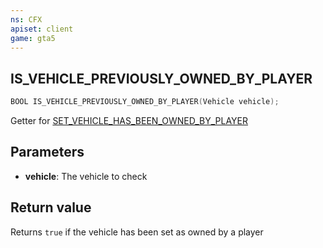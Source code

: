 ```yaml
---
ns: CFX
apiset: client
game: gta5
---
```

## IS_VEHICLE_PREVIOUSLY_OWNED_BY_PLAYER

```c
BOOL IS_VEHICLE_PREVIOUSLY_OWNED_BY_PLAYER(Vehicle vehicle);
```

Getter for [SET_VEHICLE_HAS_BEEN_OWNED_BY_PLAYER](#_0x2B5F9D2AF1F1722D)

## Parameters
* **vehicle**: The vehicle to check

## Return value
Returns `true` if the vehicle has been set as owned by a player
